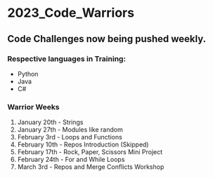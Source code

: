 # 2023_Code_Warriors

## Code Challenges now being pushed weekly.

### Respective languages in Training: 
  - Python
  - Java
  - C#

### Warrior Weeks
  1. January 20th - Strings
  2. January 27th - Modules like random
  3. February 3rd - Loops and Functions
  4. February 10th - Repos Introduction (Skipped)
  5. February 17th - Rock, Paper, Scissors Mini Project
  6. February 24th - For and While Loops
  7. March 3rd - Repos and Merge Conflicts Workshop